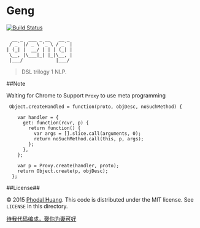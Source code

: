 # Geng

[![Build Status](https://travis-ci.org/phodal/geng.svg?branch=master)](https://travis-ci.org/phodal/geng)


      __ _  ___ _ __   __ _
     / _` |/ _ \ '_ \ / _` |
    | (_| |  __/ | | | (_| |
     \__, |\___|_| |_|\__, |
     |___/            |___/
 

> DSL trilogy 1 NLP. 

##Note

Waiting for Chrome to Support ``Proxy`` to use meta programming

     Object.createHandled = function(proto, objDesc, noSuchMethod) {
    
        var handler = {
          get: function(rcvr, p) {
            return function() {
              var args = [].slice.call(arguments, 0);
              return noSuchMethod.call(this, p, args);
            };
          },
        };
    
        var p = Proxy.create(handler, proto);
        return Object.create(p, objDesc);
      };


##License##

© 2015 [Phodal Huang](http://www.phodal.com). This code is distributed under the MIT license. See `LICENSE` in this directory.

[待我代码编成，娶你为妻可好](http://www.xuntayizhan.com/blog/ji-ke-ai-qing-zhi-er-shi-dai-wo-dai-ma-bian-cheng-qu-ni-wei-qi-ke-hao-wan/)
         
